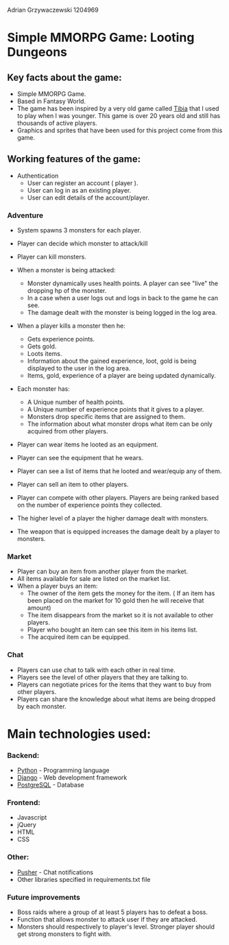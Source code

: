 Adrian Grzywaczewski 1204969
# Simple MMORPG Game: Looting Dungeons

## Key facts about the game:

* Simple MMORPG Game.
* Based in Fantasy World.
* The game has been inspired by a very old game called [Tibia](https://www.tibia.com)
that I used to play when I was younger. This game is over 20 years old and still has thousands of active players.
* Graphics and sprites that have been used for this project come from this game.

## Working features of the game:

* Authentication
  * User can register an account ( player ).
  * User can log in as an existing player.
  * User can edit details of the account/player.

### Adventure
* System spawns 3 monsters for each player.
* Player can decide which monster to attack/kill
* Player can kill monsters.
* When a monster is being attacked:
  * Monster dynamically uses health points. A player can see "live" the dropping hp of the monster.
  * In a case when a user logs out and logs in back to the game he can see.
  * The damage dealt with the monster is being logged in the log area.
  
* When a player kills a monster then he:
  * Gets experience points.
  * Gets gold.
  * Loots items.
  * Information about the gained experience, loot, gold is being displayed to the user in the log area.
  * Items, gold, experience of a player are being updated dynamically.
  
* Each monster has:
  * A Unique number of health points.
  * A Unique number of experience points that it gives to a player.
  * Monsters drop specific items that are assigned to them.
  * The information about what monster drops what item can be only acquired from other players.
  

* Player can wear items he looted as an equipment.
* Player can see the equipment that he wears.
* Player can see a list of items that he looted and wear/equip any of them.
* Player can sell an item to other players.
* Player can compete with other players. Players are being ranked based on the number of experience points they collected.
* The higher level of a player the higher damage dealt with monsters.
* The weapon that is equipped increases the damage dealt by a player to monsters.

### Market

* Player can buy an item from another player from the market.
* All items available for sale are listed on the market list.
* When a player buys an item:
  * The owner of the item gets the money for the item. 
  ( If an item has been placed on the market for 10 gold then he will receive that amount)
  * The item disappears from the market so it is not available to other players.
  * Player who bought an item can see this item in his items list.
  * The acquired item can be equipped.

### Chat
* Players can use chat to talk with each other in real time.
* Players see the level of other players that they are talking to.
* Players can negotiate prices for the items that they want to buy from other players.
* Players can share the knowledge about what items are being dropped by each monster.


# Main technologies used:

### Backend:

* [Python](https://www.python.org/) - Programming language
* [Django](https://www.djangoproject.com/) - Web development framework
* [PostgreSQL](https://www.postgresql.org/) - Database

### Frontend:

* Javascript
* jQuery
* HTML
* CSS

### Other:

* [Pusher](https://pusher.com/) - Chat notifications
* Other libraries specified in requirements.txt file

### Future improvements

* Boss raids where a group of at least 5 players has to defeat a boss.
* Function that allows monster to attack user if they are attacked.
* Monsters should respectively to player's level. Stronger player should get strong monsters to fight with.

